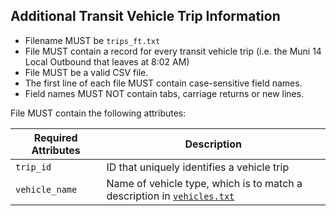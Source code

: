 ## Additional Transit Vehicle Trip Information

 *  Filename MUST be `trips_ft.txt`
 *  File MUST contain a record for every transit vehicle trip (i.e. the Muni 14 Local Outbound that leaves at 8:02 AM) 
 *  File MUST be a valid CSV file.
 *  The first line of each file MUST contain case-sensitive field names.
 *  Field names MUST NOT contain tabs, carriage returns or new lines.
 
File MUST contain the following attributes:

Required Attributes	| Description										
----------			| -------------		
`trip_id`			| ID that uniquely identifies a vehicle trip
`vehicle_name`		| Name of vehicle type, which is to match a description in [`vehicles.txt`](vehicles.md)

